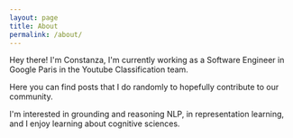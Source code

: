 ```yaml
---
layout: page
title: About
permalink: /about/
---
```


Hey there! I'm Constanza, I'm currently working as a Software Engineer in Google
Paris in the Youtube Classification team.

Here you can find posts that I do randomly to hopefully contribute to our
community.

I'm interested in grounding and reasoning NLP, in representation learning,
and I enjoy learning about cognitive sciences.
